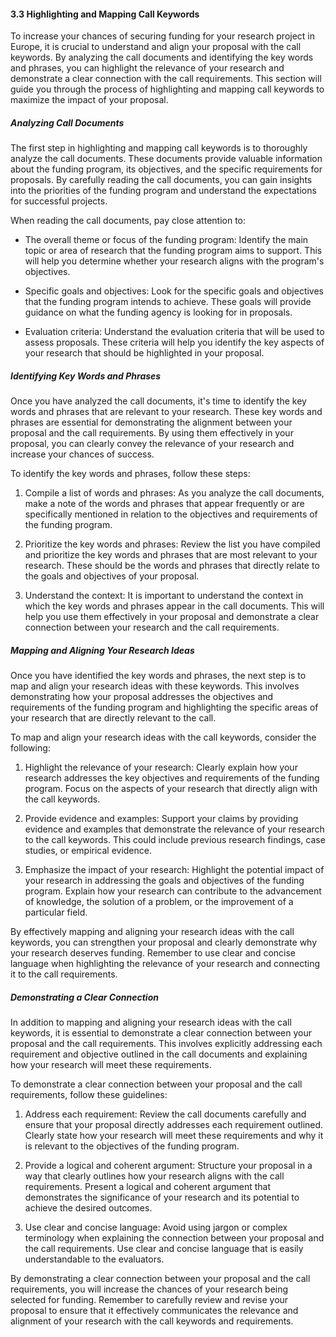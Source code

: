 #### 3.3 Highlighting and Mapping Call Keywords

To increase your chances of securing funding for your research project in Europe, it is crucial to understand and align your proposal with the call keywords. By analyzing the call documents and identifying the key words and phrases, you can highlight the relevance of your research and demonstrate a clear connection with the call requirements. This section will guide you through the process of highlighting and mapping call keywords to maximize the impact of your proposal.

##### Analyzing Call Documents

The first step in highlighting and mapping call keywords is to thoroughly analyze the call documents. These documents provide valuable information about the funding program, its objectives, and the specific requirements for proposals. By carefully reading the call documents, you can gain insights into the priorities of the funding program and understand the expectations for successful projects.

When reading the call documents, pay close attention to:

- The overall theme or focus of the funding program: Identify the main topic or area of research that the funding program aims to support. This will help you determine whether your research aligns with the program's objectives.

- Specific goals and objectives: Look for the specific goals and objectives that the funding program intends to achieve. These goals will provide guidance on what the funding agency is looking for in proposals.

- Evaluation criteria: Understand the evaluation criteria that will be used to assess proposals. These criteria will help you identify the key aspects of your research that should be highlighted in your proposal.

##### Identifying Key Words and Phrases

Once you have analyzed the call documents, it's time to identify the key words and phrases that are relevant to your research. These key words and phrases are essential for demonstrating the alignment between your proposal and the call requirements. By using them effectively in your proposal, you can clearly convey the relevance of your research and increase your chances of success.

To identify the key words and phrases, follow these steps:

1. Compile a list of words and phrases: As you analyze the call documents, make a note of the words and phrases that appear frequently or are specifically mentioned in relation to the objectives and requirements of the funding program.

2. Prioritize the key words and phrases: Review the list you have compiled and prioritize the key words and phrases that are most relevant to your research. These should be the words and phrases that directly relate to the goals and objectives of your proposal.

3. Understand the context: It is important to understand the context in which the key words and phrases appear in the call documents. This will help you use them effectively in your proposal and demonstrate a clear connection between your research and the call requirements.

##### Mapping and Aligning Your Research Ideas

Once you have identified the key words and phrases, the next step is to map and align your research ideas with these keywords. This involves demonstrating how your proposal addresses the objectives and requirements of the funding program and highlighting the specific areas of your research that are directly relevant to the call.

To map and align your research ideas with the call keywords, consider the following:

1. Highlight the relevance of your research: Clearly explain how your research addresses the key objectives and requirements of the funding program. Focus on the aspects of your research that directly align with the call keywords.

2. Provide evidence and examples: Support your claims by providing evidence and examples that demonstrate the relevance of your research to the call keywords. This could include previous research findings, case studies, or empirical evidence.

3. Emphasize the impact of your research: Highlight the potential impact of your research in addressing the goals and objectives of the funding program. Explain how your research can contribute to the advancement of knowledge, the solution of a problem, or the improvement of a particular field.

By effectively mapping and aligning your research ideas with the call keywords, you can strengthen your proposal and clearly demonstrate why your research deserves funding. Remember to use clear and concise language when highlighting the relevance of your research and connecting it to the call requirements.

##### Demonstrating a Clear Connection

In addition to mapping and aligning your research ideas with the call keywords, it is essential to demonstrate a clear connection between your proposal and the call requirements. This involves explicitly addressing each requirement and objective outlined in the call documents and explaining how your research will meet these requirements.

To demonstrate a clear connection between your proposal and the call requirements, follow these guidelines:

1. Address each requirement: Review the call documents carefully and ensure that your proposal directly addresses each requirement outlined. Clearly state how your research will meet these requirements and why it is relevant to the objectives of the funding program.

2. Provide a logical and coherent argument: Structure your proposal in a way that clearly outlines how your research aligns with the call requirements. Present a logical and coherent argument that demonstrates the significance of your research and its potential to achieve the desired outcomes.

3. Use clear and concise language: Avoid using jargon or complex terminology when explaining the connection between your proposal and the call requirements. Use clear and concise language that is easily understandable to the evaluators.

By demonstrating a clear connection between your proposal and the call requirements, you will increase the chances of your research being selected for funding. Remember to carefully review and revise your proposal to ensure that it effectively communicates the relevance and alignment of your research with the call keywords and requirements.

